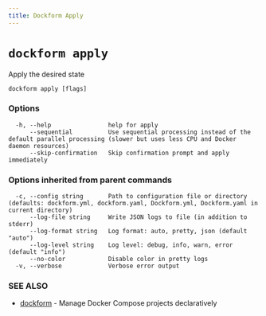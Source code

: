 ```yaml
---
title: Dockform Apply
---
```


# `dockform apply`

Apply the desired state

```
dockform apply [flags]
```

### Options

```
  -h, --help                help for apply
      --sequential          Use sequential processing instead of the default parallel processing (slower but uses less CPU and Docker daemon resources)
      --skip-confirmation   Skip confirmation prompt and apply immediately
```

### Options inherited from parent commands

```
  -c, --config string       Path to configuration file or directory (defaults: dockform.yml, dockform.yaml, Dockform.yml, Dockform.yaml in current directory)
      --log-file string     Write JSON logs to file (in addition to stderr)
      --log-format string   Log format: auto, pretty, json (default "auto")
      --log-level string    Log level: debug, info, warn, error (default "info")
      --no-color            Disable color in pretty logs
  -v, --verbose             Verbose error output
```

### SEE ALSO

* [dockform](/cli/dockform)	 - Manage Docker Compose projects declaratively

